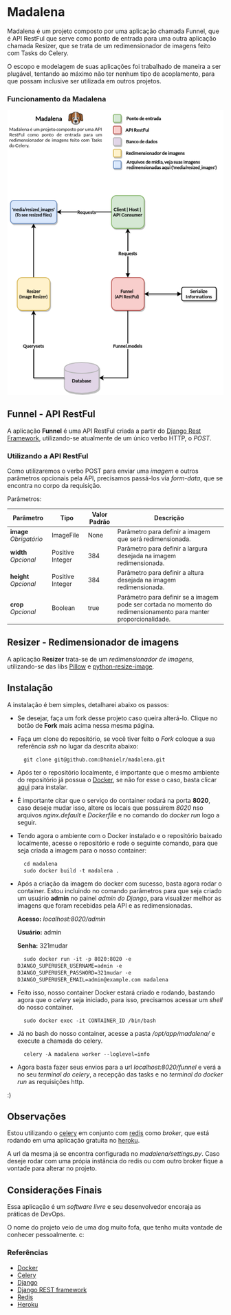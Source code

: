 # Madalena

Madalena é um projeto composto por uma aplicação chamada Funnel, que é API RestFul que serve como ponto de entrada para uma outra aplicação chamada Resizer, que se trata de um redimensionador de imagens feito com Tasks do Celery.

O escopo e modelagem de suas aplicações foi trabalhado de maneira a ser plugável, tentando ao máximo não ter nenhum tipo de acoplamento, para que possam inclusive ser utilizada em outros projetos.

### Funcionamento da Madalena

![Fluxograma Madalena](https://github.com/Dhanielr/madalena/blob/master/docs_imgs/Madalena.png)

## Funnel - API RestFul

A aplicação __Funnel__ é uma API RestFul criada a partir do [Django Rest Framework](https://www.django-rest-framework.org/), utilizando-se atualmente de um único verbo HTTP, o _POST_.

### Utilizando a API RestFul

Como utilizaremos o verbo POST para enviar uma *imagem* e outros parâmetros opcionais pela API, precisamos passá-los via _form-data_, que se encontra no corpo da requisição.

Parâmetros:


| Parâmetro               | Tipo             | Valor Padrão | Descrição                                                                                                          |
|-------------------------|------------------|--------------|--------------------------------------------------------------------------------------------------------------------|
| **image** *Obrigatório* | ImageFile        | None         | Parâmetro para definir a imagem que será redimensionada.                                                        |
| **width** *Opcional*    | Positive Integer | 384          | Parâmetro para definir a largura desejada na imagem redimensionada.                                         |
| **height** *Opcional*   | Positive Integer | 384          | Parâmetro para definir a altura desejada na imagem redimensionada.                                          |
| **crop** *Opcional*     | Boolean          | true         | Parâmetro para definir se a imagem pode ser cortada no momento do redimensionamento para manter proporcionalidade. |


## Resizer - Redimensionador de imagens 

A aplicação __Resizer__ trata-se de um *redimensionador de imagens*, utilizando-se das libs [Pillow](https://pypi.org/project/Pillow/) e [python-resize-image](https://pypi.org/project/python-resize-image/). 

## Instalação

A instalação é bem simples, detalharei abaixo os passos:

* Se desejar, faça um fork desse projeto caso queira alterá-lo. Clique no botão de **Fork** mais acima nessa mesma página.

* Faça um clone do repositório, se você tiver feito o *Fork* coloque a sua referência *ssh* no lugar da descrita abaixo:


        git clone git@github.com:Dhanielr/madalena.git 


* Após ter o repositório localmente, é importante que o mesmo ambiente do repositório já possua o [Docker](https://docs.docker.com/engine/install/), se não for esse o caso, basta clicar [aqui](https://docs.docker.com/engine/install/)  para instalar.

* É importante citar que o serviço do container rodará na porta **8020**, caso deseje mudar isso, altere os locais que possuirem *8020* nso arquivos *nginx.default* e *Dockerfile* e no comando do *docker run* logo a seguir.

* Tendo agora o ambiente com o Docker instalado e o repositório baixado localmente, acesse o repositório e rode o seguinte comando, para que seja criada a imagem para o nosso container:


        cd madalena
        sudo docker build -t madalena .

* Após a criação da imagem do docker com sucesso, basta agora rodar o container. Estou incluindo no comando parâmetros para que seja criado um usuário **admin** no painel *admin do Django*, para visualizer melhor as imagens que foram recebidas pela API e as redimensionadas.

    **Acesso:** *localhost:8020/admin*

    **Usuário:** admin
    
    **Senha:** 321mudar

        sudo docker run -it -p 8020:8020 -e DJANGO_SUPERUSER_USERNAME=admin -e DJANGO_SUPERUSER_PASSWORD=321mudar -e DJANGO_SUPERUSER_EMAIL=admin@example.com madalena

* Feito isso, nosso container Docker estará criado e rodando, bastando agora que o *celery* seja iniciado, para isso, precisamos acessar um *shell* do nosso container.

        sudo docker exec -it CONTAINER_ID /bin/bash

* Já no bash do nosso container, acesse a pasta */opt/app/madalena/* e execute a chamada do celery.

        celery -A madalena worker --loglevel=info

* Agora basta fazer seus envios para a url *localhost:8020/funnel* e verá a no seu *terminal do celery*, a recepção das tasks e no *terminal do docker run* as requisições http. 

:)
## Observações

Estou utilizando o [celery](http://www.celeryproject.org/) em conjunto com [redis](https://redis.io/) como *broker*, que está rodando em uma aplicação gratuita no [heroku](https://www.heroku.com/). 

A url da mesma já se encontra configurada no *madalena/settings.py*. Caso deseje rodar com uma própia instância do redis ou com outro broker fique a vontade para alterar no projeto.

## Considerações Finais

Essa aplicação é um *software livre* e seu desenvolvedor encoraja as práticas de DevOps.

O nome do projeto veio de uma dog muito fofa, que tenho muita vontade de conhecer pessoalmente. c:

### Referências

* [Docker](https://www.docker.com/)
* [Celery](http://www.celeryproject.org/)
* [Django](https://www.djangoproject.com/) 
* [Django REST framework](https://www.django-rest-framework.org/)
* [Redis](https://redis.io/)
* [Heroku](https://www.heroku.com/)


